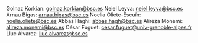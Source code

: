 Golnaz Korkian:       golnaz.korkian@bsc.es
Neiel Leyva:          neiel.leyva@bsc.es
Arnau Bigas:          arnau.bigas@bsc.es
Noelia Oliete-Escuín: noelia.oliete@bsc.es
Abbas Haghi:          abbas.hagh@bsc.es
Alireza Monemi:       alireza.monemi@bsc.es
César Fuguet:         cesar.fuguet@univ-grenoble-alpes.fr
Lluc Alvarez:         lluc.alvarez@bsc.es
